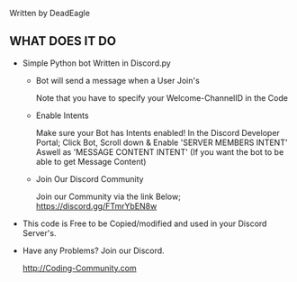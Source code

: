 Written by DeadEagle

WHAT DOES IT DO
-------------
 
 * Simple Python bot Written in Discord.py

   - Bot will send a message when a User Join's

     Note that you have to specify your Welcome-ChannelID in the Code

   - Enable Intents
    
     Make sure your Bot has Intents enabled!
     In the Discord Developer Portal;
     Click Bot, Scroll down & Enable 'SERVER MEMBERS INTENT' Aswell as 'MESSAGE CONTENT INTENT' (If you want the bot to be able to get Message Content)

   - Join Our Discord Community

     Join our Community via the link Below;
     https://discord.gg/FTmrYbEN8w

 * This code is Free to be Copied/modified and used in your Discord Server's.

 * Have any Problems? Join our Discord.
   
   
   
   http://Coding-Community.com
